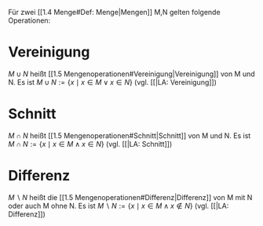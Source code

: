 Für zwei [[1.4 Menge#Def: Menge|Mengen]] M,N gelten folgende Operationen:

# Vereinigung
$M \cup N$ heißt [[1.5 Mengenoperationen#Vereinigung|Vereinigung]] von M und N. Es ist
$M \cup N := \{ x \mid x \in M \lor x \in N\}$
(vgl. [[|LA: Vereinigung]])

# Schnitt
$M \cap N$ heißt [[1.5 Mengenoperationen#Schnitt|Schnitt]] von M und N. Es ist
$M \cap N := \{ x \mid x \in M \land x \in N \}$
(vgl. [[|LA: Schnitt]])

# Differenz
$M \backslash N$ heißt die [[1.5 Mengenoperationen#Differenz|Differenz]] von M mit N oder auch M ohne N. Es ist
$M \backslash N := \{ x \mid x \in M \land x \nin N \}$
(vgl. [[|LA: Differenz]])
